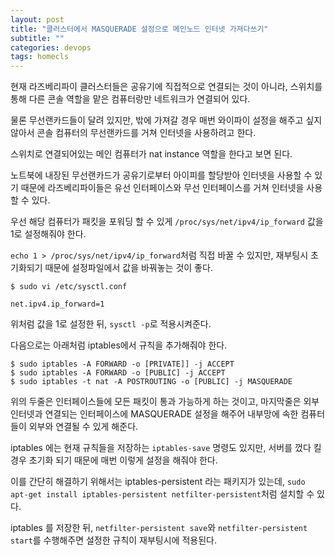 ```yaml
---
layout: post
title: "클러스터에서 MASQUERADE 설정으로 메인노드 인터넷 가져다쓰기"
subtitle: ""
categories: devops
tags: homecls
---
```


현재 라즈베리파이 클러스터들은 공유기에 직접적으로 연결되는 것이 아니라, 스위치를 통해 다른 콘솔 역할을 맡은 컴퓨터랑만 네트워크가 연결되어 있다.

물론 무선랜카드들이 달려 있지만, 밖에 가져갈 경우 매번 와이파이 설정을 해주고 싶지 않아서 콘솔 컴퓨터의 무선랜카드를 거쳐 인터넷을 사용하려고 한다.

스위치로 연결되어있는 메인 컴퓨터가 nat instance 역할을 한다고 보면 된다.

노트북에 내장된 무선랜카드가 공유기로부터 아이피를 할당받아 인터넷을 사용할 수 있기 때문에 라즈베리파이들은 유선 인터페이스와 무선 인터페이스를 거쳐 인터넷을 사용할 수 있다.

우선 해당 컴퓨터가 패킷을 포워딩 할 수 있게 ```/proc/sys/net/ipv4/ip_forward``` 값을 1로 설정해줘야 한다.

```echo 1 > /proc/sys/net/ipv4/ip_forward```처럼 직접 바꿀 수 있지만, 재부팅시 초기화되기 때문에 설정파일에서 값을 바꿔놓는 것이 좋다.

```
$ sudo vi /etc/sysctl.conf

net.ipv4.ip_forward=1
```

위처럼 값을 1로 설정한 뒤, ```sysctl -p```로 적용시켜준다.

다음으로는 아래처럼 iptables에서 규칙을 추가해줘야 한다.

```
$ sudo iptables -A FORWARD -o [PRIVATE]] -j ACCEPT
$ sudo iptables -A FORWARD -o [PUBLIC] -j ACCEPT
$ sudo iptables -t nat -A POSTROUTING -o [PUBLIC] -j MASQUERADE
```

위의 두줄은 인터페이스들에 모든 패킷이 통과 가능하게 하는 것이고, 마지막줄은 외부 인터넷과 연결되는 인터페이스에 MASQUERADE 설정을 해주어 내부망에 속한 컴퓨터들이 외부와 연결될 수 있게 해준다.

iptables 에는 현재 규칙들을 저장하는 ```iptables-save``` 명령도 있지만, 서버를 껐다 킬 경우 초기화 되기 때문에 매번 이렇게 설정을 해줘야 한다.

이를 간단히 해결하기 위해서는 iptables-persistent 라는 패키지가 있는데, ```sudo apt-get install iptables-persistent netfilter-persistent```처럼 설치할 수 있다.

iptables 를 저장한 뒤, ```netfilter-persistent save```와 ```netfilter-persistent start```를 수행해주면 설정한 규칙이 재부팅시에 적용된다.